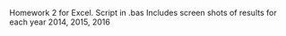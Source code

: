 Homework 2 for Excel.
Script in .bas
Includes screen shots of results for each year 2014, 2015, 2016
